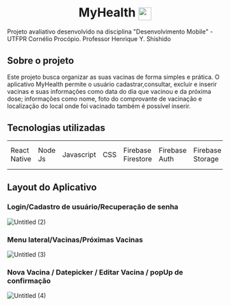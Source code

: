 # <div align="center" >MyHealth <img width="30cm"  align="center" src="https://cdn-icons-png.flaticon.com/512/477/477369.png"/> <div/>

Projeto avaliativo desenvolvido na disciplina "Desenvolvimento Mobile" - UTFPR Cornélio Procópio.  Professor Henrique Y. Shishido

## Sobre o projeto 

Este projeto busca organizar as suas vacinas de forma simples e prática. 
O aplicativo MyHealth permite o usuário cadastrar,consultar, excluir e 
inserir vacinas e suas informações como data do dia que vacinou e da 
próxima dose; informações como nome, foto do comprovante de vacinação e 
localização do local onde foi vacinado também é possível inserir.


## Tecnologias utilizadas 


<table>
  <tr>
    <td> React Native </td>
    <td> Node Js </td>
    <td> Javascript </td>
    <td> CSS </td>
    <td> Firebase Firestore </td>
    <td> Firebase Auth </td>
    <td> Firebase Storage </td>
    <td> API - Google Maps </td>
  </tr>
</table>



## Layout do Aplicativo 

###  Login/Cadastro de usuário/Recuperação de senha 

![Untitled (2)](https://user-images.githubusercontent.com/75026003/210424341-ca9b7885-5a03-4d01-a57c-c45d6a8c47a8.png)

### Menu lateral/Vacinas/Próximas Vacinas

![Untitled (3)](https://user-images.githubusercontent.com/75026003/210426339-4d1829c3-120b-46c8-a4f8-aaf4148555d8.png)

### Nova Vacina / Datepicker / Editar Vacina / popUp de confirmação 

![Untitled (4)](https://user-images.githubusercontent.com/75026003/210427527-cc87bc61-6d2e-48de-88bd-4e955d894f78.png)



